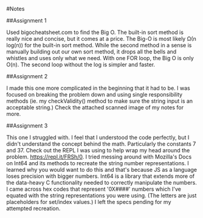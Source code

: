 #Notes

##Assignment 1

Used bigocheatsheet.com to find the Big O. The built-in sort method is really nice and concise, but it comes at a price. The Big-O is most likely Ω(n log(n)) for the built-in sort method. While the second method in a sense is manually building out our own sort method, it drops all the bells and whistles and uses only what we need. With one FOR loop, the Big O is only O(n). The second loop without the log is simpler and faster.

##Assignment 2

I made this one more complicated in the beginning that it had to be. I was focused on breaking the problem down and using single responsibility methods (ie. my checkValidity() method to make sure the string input is an acceptable string.) Check the attached scanned image of my notes for more.

##Assignment 3

This one I struggled with. I feel that I understood the code perfectly, but I didn't understand the concept behind the math. Particularly the constants 7 and 37. Check out the REPL I was using to help wrap my head around the problem. <https://repl.it/FRSh/0>. I tried messing around with Mozilla's Docs on Int64 and its methods to recreate the string number representations. I learned why you would want to do this and that's because JS as a language loses precision with bigger numbers. Int64 is a library that extends more of the data-heavy C functionality needed to correctly manipulate the numbers. I came across hex codes that represent '0X####' numbers which I've equated with the string representations you were using. (The letters are just placeholders for set/index values.) I left the specs pending for my attempted recreation.
